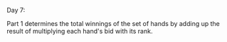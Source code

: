 Day 7: 

Part 1 determines the total winnings of the set of hands by adding up the result of multiplying each hand's bid with its rank.
